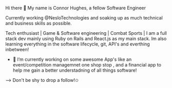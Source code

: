   Hi there 👋 My name is Connor Hughes, a fellow Software Engineer 

Currently working @NesloTechnologies and soaking up as much technical and business skills as possible.

Tech enthusiast | Game & Software engineering | Combat Sports |
I am a full stack dev mainly using Ruby on Rails and React.js as my main stack. Im also learning everything in the software lifecycle, git, API's and everthing inbetween!

- 🔭 I’m currently working on some awesome App's like an event/competition managemnet one shop stop , and a financial app to help me gain a better understadning of all things software!

--> Don't be shy to drop a follow!✩
